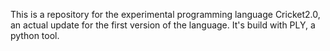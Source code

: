 This is a repository for the experimental programming language Cricket2.0, an actual update for the first version of the language. It's build with PLY, a python tool.